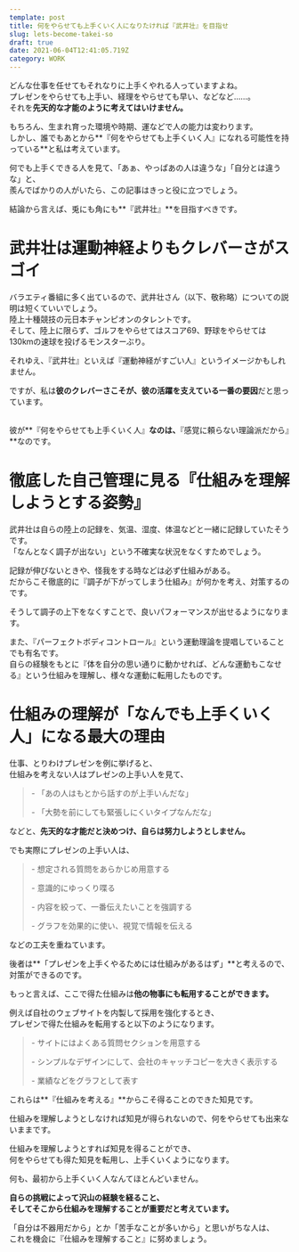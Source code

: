 ```yaml
---
template: post
title: 何をやらせても上手くいく人になりたければ『武井壮』を目指せ
slug: lets-become-takei-so
draft: true
date: 2021-06-04T12:41:05.719Z
category: WORK
---
```

どんな仕事を任せてもそれなりに上手くやれる人っていますよね。　　\
プレゼンをやらせても上手い、経理をやらせても早い、などなど……。\
それを**先天的な才能のように考えてはいけません。**  

もちろん、生まれ育った環境や時期、運などで人の能力は変わります。\
しかし、誰でもあとから**『何をやらせても上手くいく人』になれる可能性を持っている**と私は考えています。  

何でも上手くできる人を見て、「あぁ、やっぱあの人は違うな」「自分とは違うな」と、\
羨んでばかりの人がいたら、この記事はきっと役に立つでしょう。  

結論から言えば、兎にも角にも**『武井壮』**を目指すべきです。    

# 武井壮は運動神経よりもクレバーさがスゴイ

バラエティ番組に多く出ているので、武井壮さん（以下、敬称略）についての説明は短くていいでしょう。\
陸上十種競技の元日本チャンピオンのタレントです。  \
そして、陸上に限らず、ゴルフをやらせてはスコア69、野球をやらせては130kmの速球を投げるモンスターぶり。  

それゆえ、『武井壮』といえば『運動神経がすごい人』というイメージかもしれません。  

ですが、私は**彼のクレバーさこそが、彼の活躍を支えている一番の要因**だと思っています。

\
彼が**『何をやらせても上手くいく人』**なのは、**『感覚に頼らない理論派だから』**なのです。  

# 徹底した自己管理に見る『仕組みを理解しようとする姿勢』

武井壮は自らの陸上の記録を、気温、湿度、体温などと一緒に記録していたそうです。\
「なんとなく調子が出ない」という不確実な状況をなくすためでしょう。  

記録が伸びないときや、怪我をする時などは必ず仕組みがある。　　\
だからこそ徹底的に『調子が下がってしまう仕組み』が何かを考え、対策するのです。  

そうして調子の上下をなくすことで、良いパフォーマンスが出せるようになります。  

また、『パーフェクトボディコントロール』という運動理論を提唱していることでも有名です。 \
自らの経験をもとに『体を自分の思い通りに動かせれば、どんな運動もこなせる』という仕組みを理解し、様々な運動に転用したものです。   

# 仕組みの理解が「なんでも上手くいく人」になる最大の理由

仕事、とりわけプレゼンを例に挙げると、  \
仕組みを考えない人はプレゼンの上手い人を見て、  

> \- 「あの人はもとから話すのが上手いんだな」
>
> \- 「大勢を前にしても緊張しにくいタイプなんだな」  

などと、**先天的な才能だと決めつけ、自らは努力しようとしません。**　　

でも実際にプレゼンの上手い人は、

> \- 想定される質問をあらかじめ用意する  
>
> \- 意識的にゆっくり喋る  
>
> \- 内容を絞って、一番伝えたいことを強調する
>
> \- グラフを効果的に使い、視覚で情報を伝える

などの工夫を重ねています。  

後者は**「プレゼンを上手くやるためには仕組みがあるはず」**と考えるので、  \
対策ができるのです。  

もっと言えば、ここで得た仕組みは**他の物事にも転用することができます。**  

例えば自社のウェブサイトを内製して採用を強化するとき、\
プレゼンで得た仕組みを転用すると以下のようになります。  

> \- サイトにはよくある質問セクションを用意する
>
> \- シンプルなデザインにして、会社のキャッチコピーを大きく表示する
>
> \- 業績などをグラフとして表す

これらは**『仕組みを考える』**からこそ得ることのできた知見です。

仕組みを理解しようとしなければ知見が得られないので、何をやらせても出来ないままです。  

仕組みを理解しようとすれば知見を得ることができ、  \
何をやらせても得た知見を転用し、上手くいくようになります。  

何も、最初から上手くいく人なんてほとんどいません。  

**自らの挑戦によって沢山の経験を経ること、**　　\
**そしてそこから仕組みを理解することが重要だと考えています。**    

「自分は不器用だから」とか「苦手なことが多いから」と思いがちな人は、  \
これを機会に『仕組みを理解すること』に努めましょう。